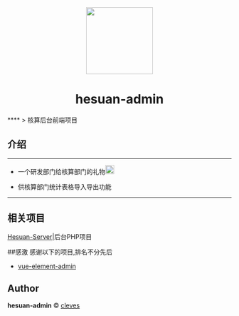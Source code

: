 <div align=center>
  <img width="150" height="150" src="https://img.mingjia998.com/35b38113bd52f28f3f79cdea6df6108a.gif"/>
</div>

<h1 align="center">hesuan-admin</h1>
****
> 核算后台前端项目

## 介绍
****

* 一个研发部门给核算部门的礼物<img width="20" height="20" src="https://github.githubassets.com/images/icons/emoji/unicode/1f370.png" alt="礼物">

* 供核算部门统计表格导入导出功能

---

## 相关项目
<a href="#">Hesuan-Server</a>|后台PHP项目

##感激
感谢以下的项目,排名不分先后

* [vue-element-admin](https://panjiachen.github.io/vue-element-admin-site/zh/)

## Author

**hesuan-admin** © [cleves](https://github.com/DIYgod)